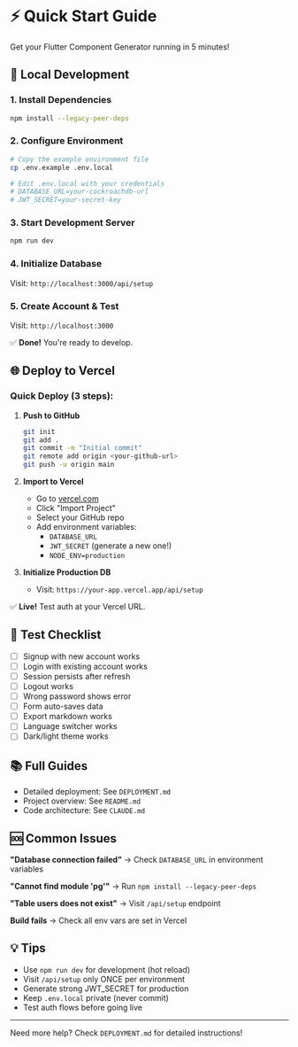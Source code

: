 # ⚡ Quick Start Guide

Get your Flutter Component Generator running in 5 minutes!

## 🚀 Local Development

### 1. Install Dependencies
```bash
npm install --legacy-peer-deps
```

### 2. Configure Environment
```bash
# Copy the example environment file
cp .env.example .env.local

# Edit .env.local with your credentials
# DATABASE_URL=your-cockroachdb-url
# JWT_SECRET=your-secret-key
```

### 3. Start Development Server
```bash
npm run dev
```

### 4. Initialize Database
Visit: `http://localhost:3000/api/setup`

### 5. Create Account & Test
Visit: `http://localhost:3000`

✅ **Done!** You're ready to develop.

## 🌐 Deploy to Vercel

### Quick Deploy (3 steps):

1. **Push to GitHub**
   ```bash
   git init
   git add .
   git commit -m "Initial commit"
   git remote add origin <your-github-url>
   git push -u origin main
   ```

2. **Import to Vercel**
   - Go to [vercel.com](https://vercel.com)
   - Click "Import Project"
   - Select your GitHub repo
   - Add environment variables:
     - `DATABASE_URL`
     - `JWT_SECRET` (generate a new one!)
     - `NODE_ENV=production`

3. **Initialize Production DB**
   - Visit: `https://your-app.vercel.app/api/setup`

✅ **Live!** Test auth at your Vercel URL.

## 🧪 Test Checklist

- [ ] Signup with new account works
- [ ] Login with existing account works
- [ ] Session persists after refresh
- [ ] Logout works
- [ ] Wrong password shows error
- [ ] Form auto-saves data
- [ ] Export markdown works
- [ ] Language switcher works
- [ ] Dark/light theme works

## 📚 Full Guides

- Detailed deployment: See `DEPLOYMENT.md`
- Project overview: See `README.md`
- Code architecture: See `CLAUDE.md`

## 🆘 Common Issues

**"Database connection failed"**
→ Check `DATABASE_URL` in environment variables

**"Cannot find module 'pg'"**
→ Run `npm install --legacy-peer-deps`

**"Table users does not exist"**
→ Visit `/api/setup` endpoint

**Build fails**
→ Check all env vars are set in Vercel

## 💡 Tips

- Use `npm run dev` for development (hot reload)
- Visit `/api/setup` only ONCE per environment
- Generate strong JWT_SECRET for production
- Keep `.env.local` private (never commit)
- Test auth flows before going live

---

Need more help? Check `DEPLOYMENT.md` for detailed instructions!
